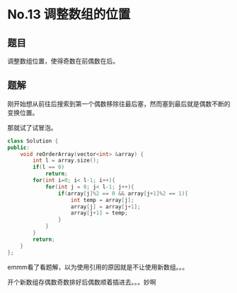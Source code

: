 # No.13 调整数组的位置

## 题目

调整数组位置，使得奇数在前偶数在后。

## 题解

刚开始想从前往后搜索到第一个偶数移除往最后塞，然而塞到最后就是偶数不断的变换位置。

那就试了试冒泡。

```c++
class Solution {
public:
    void reOrderArray(vector<int> &array) {
        int l = array.size();
        if(l == 0)
            return;
        for(int i=0; i< l-1; i++){
            for(int j = 0; j< l-1; j++){
                if(array[j]%2 == 0 && array[j+1]%2 == 1){
                    int temp = array[j];
                    array[j] = array[j+1];
                    array[j+1] = temp;
                }
            }
        }
        return;
    }
};
```

emmm看了看题解，以为使用引用的原因就是不让使用新数组。。。

开个新数组存偶数奇数排好后偶数顺着插进去。。。妙啊